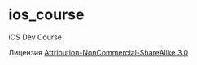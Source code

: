 ios_course
==========

iOS Dev Course

Лицензия [Attribution-NonCommercial-ShareAlike 3.0](http://creativecommons.org/licenses/by-nc-sa/3.0/legalcode)